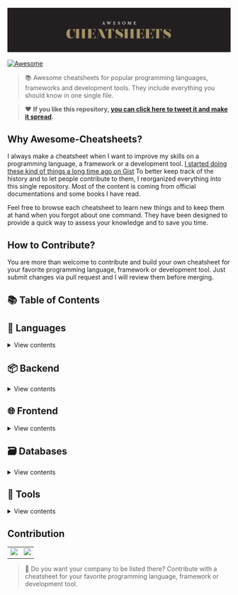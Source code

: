 ![AWESOME CHEATSHEETS LOGO](_images/awesome_cheatsheets_logo@2x.png)

[![Awesome](https://awesome.re/badge.svg)](https://awesome.re)

> 📚 Awesome cheatsheets for popular programming languages, frameworks and development tools. They include everything you should know in one single file.

> ❤️ **If you like this repository, [you can click here to tweet it and make it spread](https://ctt.ec/PHba4).**


## Why Awesome-Cheatsheets?

I always make a cheatsheet when I want to improve my skills on a programming language, a framework or a development tool. [I started doing these kind of things a long time ago on Gist](https://gist.github.com/LeCoupa) To better keep track of the history and to let people contribute to them, I reorganized everything into this  single repository. Most of the content is coming from official documentations and some books I have read.

Feel free to browse each cheatsheet to learn new things and to keep them at hand when you forgot about one command. They have been designed to provide a quick way to assess your knowledge and to save you time.


## How to Contribute?

You are more than welcome to contribute and build your own cheatsheet for your favorite programming language, framework or development tool. Just submit changes via pull request and I will review them before merging.


## 📚 Table of Contents
  
## 📃 Languages
<details>
<summary>View contents</summary>

* [Bash](languages/bash.sh)

* [JavaScript](languages/javascript.js)

</details>

## 📦 Backend
<details>
<summary>View contents</summary>

### Python
  * [Django](backend/django.py)

### Javascript
  
  * [Feathers.js](backend/feathers.js)

  * [Node.js](backend/node.js)
  
</details>

## 🌐 Frontend
<details>
<summary>View contents</summary>
  
### Frameworks
  * [Vue.js](frontend/vue.js)
  
</details>

## 🗃️ Databases
<details>
<summary>View contents</summary>
  
* [Redis](databases/redis.sh)

</details>

## 🔧 Tools
<details>
<summary>View contents</summary>
  
* [Docker](tools/docker.sh)

* [Nanobox Boxfile](tools/nanobox_boxfile.yml)

* [Nanobox CLI](tools/nanobox_cli.sh)

* [VIM](tools/vim.txt)
</details>



## Contribution

<table>
  <tr>
    <td align="center">
      <a href="https://anyleads.com/" target="_blank"><img src="https://pbs.twimg.com/profile_images/838140522476761094/A4WpBe5M_400x400.jpg" height="64" /></a>
    </td>
    <td align="center">
      <a href="https://crisp.chat/" target="_blank"><img src="https://pbs.twimg.com/profile_images/651629444944273408/r5Kd_ifq_400x400.png" height="64" /></a>
    </td>
  </tr>
</table>

> 👋 Do you want your company to be listed there? Contribute with a cheatsheet for your favorite programming language, framework or development tool.
